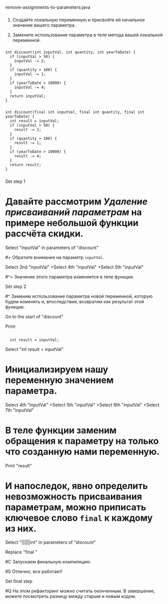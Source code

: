 remove-assignments-to-parameters:java

###

1. Создайте локальную переменную и присвойте ей начальное значение вашего параметра.

2. Замените использование параметра в теле метода вашей локальной переменной.



###

```
int discount(int inputVal, int quantity, int yearToDate) {
  if (inputVal > 50) {
    inputVal -= 2;
  }
  if (quantity > 100) {
    inputVal -= 1;
  }
  if (yearToDate > 10000) {
    inputVal -= 4;
  }
  return inputVal;
}
```

###

```
int discount(final int inputVal, final int quantity, final int yearToDate) {
  int result = inputVal;
  if (inputVal > 50) {
    result -= 2;
  }
  if (quantity > 100) {
    result -= 1;
  }
  if (yearToDate > 10000) {
    result -= 4;
  }
  return result;
}
```

###

Set step 1

# Давайте рассмотрим <i>Удаление присваиваний параметрам</i> на примере небольшой функции рассчёта скидки.

Select "inputVal" in parameters of "discount"

#+ Обратите внимание на параметр <code>inputVal</code>.

Select 3nd "inputVal"
+Select 4th "inputVal"
+Select 5th "inputVal"

#^= Значение этого параметра изменяется в теле функции.

Set step 2

#^ Заменим использование параметра новой переменной, которую будем изменять и, впоследствии, возвратим как результат этой функции.

Go to the start of "discount"

Print:
```

  int result = inputVal;
```

Select "int result = inputVal"

# Инициализируем нашу переменную значением параметра.

Select 4th "inputVal"
+Select 5th "inputVal"
+Select 6th "inputVal"
+Select 7th "inputVal"

# В теле функции заменим обращения к параметру на только что созданную нами переменную.

Print "result"

# И напоследок, явно определить невозможность присваивания параметрам, можно приписать ключевое слово <code>final</code> к каждому из них.

Select "||||||int" in parameters of "discount"

Replace "final "

#C Запускаем финальную компиляцию.

#S Отлично, все работает!

Set final step

#Q На этом рефакторинг можно считать оконченным. В завершение, можете посмотреть разницу между старым и новым кодом.